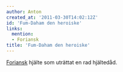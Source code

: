 ```yaml
---
author: Anton
created_at: '2011-03-30T14:02:12Z'
id: 'Fum-Daham den heroiske'
links:
  mention:
  - Foriansk
title: 'Fum-Daham den heroiske'
---
```


[Foriansk] hjälte som uträttat en rad hjältedåd.

  [Foriansk]: Foriansk
